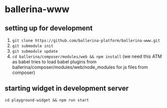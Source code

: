 # ballerina-www

## setting up for development

1. `git clone https://github.com/ballerina-platform/ballerina-www.git`
2. `git submodule init`
3. `git submodule update`
4. `cd ballerina/composer/modules/web && npm install` (we need this ATM as babel tries to load babel plugins from ballerina/composer/modules/web/node_modules for js files from composer)

## starting widget in development server

`cd playground-widget && npm run start`